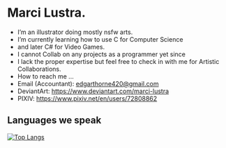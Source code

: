 # Marci Lustra.
- I’m an illustrator doing mostly nsfw arts.
- I’m currently learning how to use C for Computer Science
- and later C# for Video Games.
- I cannot Collab on any projects as a programmer yet since
- I lack the proper expertise but feel free to check in with me for Artistic Collaborations.
- How to reach me ...
-   Email (Accountant): edgarthorne420@gmail.com
-   DeviantArt: https://www.deviantart.com/marci-lustra
-   PIXIV: https://www.pixiv.net/en/users/72808862


## Languages we speak
[![Top Langs](https://github-readme-stats-git-masterrstaa-rickstaa.vercel.app/api/top-langs/?username=marcilustra&theme=dracula)](https://github.com/marcilustra/github-readme-stats)
<!---
marcilustra/marcilustra is a ✨ special ✨ repository because its `README.md` (this file) appears on your GitHub profile.
You can click the Preview link to take a look at your changes.
--->
